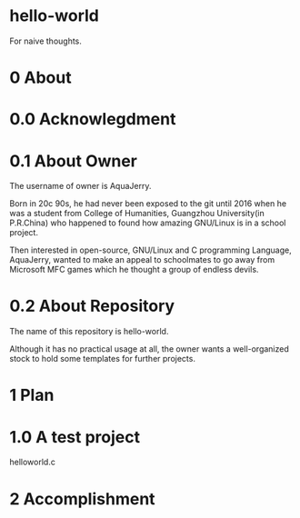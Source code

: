 # hello-world
For naive thoughts.

# 0 About

# 	0.0 Acknowlegdment

# 	0.1 About Owner
  The username of owner is AquaJerry.

  Born in 20c 90s, he had never been exposed to the git until 2016 when he was a student from College of Humanities, Guangzhou University(in P.R.China) who happened to found how amazing GNU/Linux is in a school project. 
  
  Then interested in open-source, GNU/Linux and C programming Language, AquaJerry, wanted to make an appeal to schoolmates to go away from Microsoft MFC games which he thought a group of endless devils.
  
# 	0.2 About Repository
  The name of this repository is hello-world.
  
  Although it has no practical usage at all, the owner wants a well-organized stock to hold some templates for further projects.
  
# 1 Plan

# 	1.0 A test project
  helloworld.c

# 2 Accomplishment
